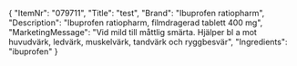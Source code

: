 {
  "ItemNr": "079711",
  "Title": "test",
  "Brand": "Ibuprofen ratiopharm",
  "Description": "Ibuprofen ratiopharm, filmdragerad tablett 400 mg",
  "MarketingMessage": "Vid mild till måttlig smärta. Hjälper bl a mot huvudvärk, ledvärk, muskelvärk, tandvärk och ryggbesvär",
  "Ingredients": "ibuprofen"
}